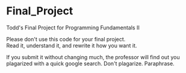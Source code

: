 # Final_Project
Todd's Final Project for Programming Fundamentals II

Please don't use this code for your final project.  
Read it, understand it, and rewrite it how you want it.  

If you submit it without changing much, the professor will find out you plagarized with a quick google search.
Don't plagarize.  Paraphrase.
